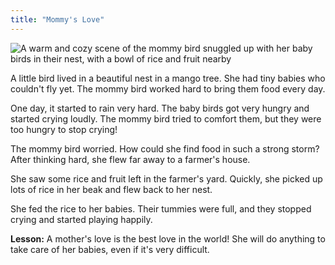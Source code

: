 ```yaml
---
title: "Mommy's Love"
---
```


![A warm and cozy scene of the mommy bird snuggled up with her baby birds in their nest, with a bowl of rice and fruit nearby](/images/image_mommys-love40.png)

A little bird lived in a beautiful nest in a mango tree.  She had tiny babies who couldn't fly yet.  The mommy bird worked hard to bring them food every day.

One day, it started to rain very hard. The baby birds got very hungry and started crying loudly.  The mommy bird tried to comfort them, but they were too hungry to stop crying!


The mommy bird worried.  How could she find food in such a strong storm?  After thinking hard, she flew far away to a farmer's house.

She saw some rice and fruit left in the farmer's yard.  Quickly, she picked up lots of rice in her beak and flew back to her nest.


She fed the rice to her babies. Their tummies were full, and they stopped crying and started playing happily.

**Lesson:** A mother's love is the best love in the world!  She will do anything to take care of her babies, even if it's very difficult.
